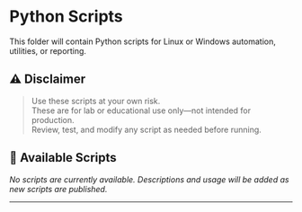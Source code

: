 # Python Scripts

This folder will contain Python scripts for Linux or Windows automation, utilities, or reporting.

## ⚠️ Disclaimer

> Use these scripts at your own risk.  
> These are for lab or educational use only—not intended for production.  
> Review, test, and modify any script as needed before running.

## 📜 Available Scripts

*No scripts are currently available. Descriptions and usage will be added as new scripts are published.*

---
